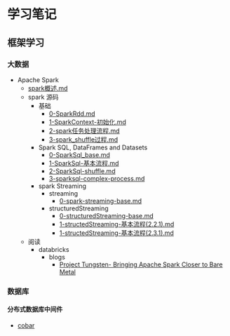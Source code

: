 #   学习笔记
##  框架学习
### 大数据
*   Apache Spark
    -   [spark概述.md](learn/framework/bigdata/spark/spark概述.md)
    -   spark 源码
        +   基础
            *   [0-SparkRdd.md](learn/framework/bigdata/spark/源码/0-SparkRdd.md)
            *   [1-SparkContext-初始化.md](learn/framework/bigdata/spark/源码/1-SparkContext-初始化.md)
            *   [2-spark任务处理流程.md](learn/framework/bigdata/spark/源码/2-spark任务处理流程.md)
            *   [3-spark_shuffle过程.md](learn/framework/bigdata/spark/源码/3-spark_shuffle过程.md)
        +   Spark SQL, DataFrames and Datasets 
            *   [0-SparkSql_base.md](learn/framework/bigdata/spark/源码/sql/0-SparkSql_base.md)  
            *   [1-SparkSql-基本流程.md](learn/framework/bigdata/spark/源码/sql/1-SparkSql-基本流程.md)    
            *   [2-SparkSql-shuffle.md](learn/framework/bigdata/spark/源码/sql/2-SparkSql-shuffle.md)   
            *   [3-sparksql-complex-process.md](learn/framework/bigdata/spark/源码/sql/3-sparksql-complex-process.md)   
        +   spark Streaming
            *   streaming
                -   [0-spark-streaming-base.md](learn/framework/bigdata/spark/源码/streaming/0-spark-streaming-base.md) 
            *   structuredStreaming
                *   [0-structuredStreaming-base.md](learn/framework/bigdata/spark/源码/StructuredStreaming/0-structuredStreaming-base.md) 
                *   [1-structedStreaming-基本流程(2.2.1).md](learn/framework/bigdata/spark/源码/StructuredStreaming/1-structedStreaming-基本流程(2.2.1).md)  
                *   [1-structedStreaming-基本流程(2.3.1).md](learn/framework/bigdata/spark/源码/StructuredStreaming/1-structedStreaming-基本流程(2.3.1).md)  
    -   阅读
        +   databricks
            *   blogs
                -   [Project Tungsten- Bringing Apache Spark Closer to Bare Metal](learn/framework/bigdata/spark/官网/databricks/blogs/Project_Tungsten_Bringing_Apache_Spark_Closer_to_Bare_Metal.md)



###     数据库
####    分布式数据库中间件
*   [cobar](learn/framework/database/cobar/cobar_note.md)


